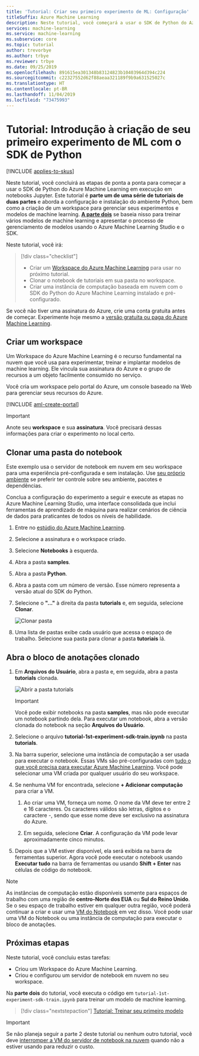 ```yaml
---
title: 'Tutorial: Criar seu primeiro experimento de ML: Configuração'
titleSuffix: Azure Machine Learning
description: Neste tutorial, você começará a usar o SDK de Python do Azure Machine Learning em execução em notebooks Jupyter.  Na parte 1, você cria um espaço de trabalho no qual gerenciará experimentos e modelos de ML.
services: machine-learning
ms.service: machine-learning
ms.subservice: core
ms.topic: tutorial
author: trevorbye
ms.author: trbye
ms.reviewer: trbye
ms.date: 09/25/2019
ms.openlocfilehash: 891615ea301348b83124823b10403964d394c224
ms.sourcegitcommit: c22327552d62f88aeaa321189f9b9a631525027c
ms.translationtype: HT
ms.contentlocale: pt-BR
ms.lasthandoff: 11/04/2019
ms.locfileid: "73475993"
---
```

# <a name="tutorial-get-started-creating-your-first-ml-experiment-with-the-python-sdk"></a>Tutorial: Introdução à criação de seu primeiro experimento de ML com o SDK de Python
[!INCLUDE [applies-to-skus](../../../includes/aml-applies-to-basic-enterprise-sku.md)]

Neste tutorial, você concluirá as etapas de ponta a ponta para começar a usar o SDK de Python do Azure Machine Learning em execução em notebooks Jupyter. Este tutorial é **parte um de uma série de tutoriais de duas partes** e aborda a configuração e instalação do ambiente Python, bem como a criação de um workspace para gerenciar seus experimentos e modelos de machine learning. [**A parte dois**](tutorial-1st-experiment-sdk-train.md) se baseia nisso para treinar vários modelos de machine learning e apresentar o processo de gerenciamento de modelos usando o Azure Machine Learning Studio e o SDK.

Neste tutorial, você irá:

> [!div class="checklist"]
> * Criar um [Workspace do Azure Machine Learning](concept-workspace.md) para usar no próximo tutorial.
> * Clonar o notebook de tutoriais em sua pasta no workspace.
> * Criar uma instância de computação baseada em nuvem com o SDK do Python do Azure Machine Learning instalado e pré-configurado.


Se você não tiver uma assinatura do Azure, crie uma conta gratuita antes de começar. Experimente hoje mesmo a [versão gratuita ou paga do Azure Machine Learning](https://aka.ms/AMLFree).

## <a name="create-a-workspace"></a>Criar um workspace

Um Workspace do Azure Machine Learning é o recurso fundamental na nuvem que você usa para experimentar, treinar e implantar modelos de machine learning. Ele vincula sua assinatura do Azure e o grupo de recursos a um objeto facilmente consumido no serviço. 

Você cria um workspace pelo portal do Azure, um console baseado na Web para gerenciar seus recursos do Azure. 

[!INCLUDE [aml-create-portal](../../../includes/aml-create-in-portal.md)]

>[!IMPORTANT] 
> Anote seu **workspace** e sua **assinatura**. Você precisará dessas informações para criar o experimento no local certo. 


## <a name="azure"></a>Clonar uma pasta do notebook

Este exemplo usa o servidor de notebook em nuvem em seu workspace para uma experiência pré-configurada e sem instalação. Use [seu próprio ambiente](how-to-configure-environment.md#local) se preferir ter controle sobre seu ambiente, pacotes e dependências.

Conclua a configuração do experimento a seguir e execute as etapas no Azure Machine Learning Studio, uma interface consolidada que inclui ferramentas de aprendizado de máquina para realizar cenários de ciência de dados para praticantes de todos os níveis de habilidade.

1. Entre no [estúdio do Azure Machine Learning](https://ml.azure.com/).

1. Selecione a assinatura e o workspace criado.

1. Selecione **Notebooks** à esquerda.

1. Abra a pasta **samples**.

1. Abra a pasta **Python**.

1. Abra a pasta com um número de versão.  Esse número representa a versão atual do SDK do Python.

1. Selecione o **"..."** à direita da pasta **tutorials** e, em seguida, selecione **Clonar**.

    ![Clonar pasta](media/tutorial-1st-experiment-sdk-setup/clone-tutorials.png)

1. Uma lista de pastas exibe cada usuário que acessa o espaço de trabalho.  Selecione sua pasta para clonar a pasta **tutoriais** lá.

## <a name="a-nameopenopen-the-cloned-notebook"></a><a name="open">Abra o bloco de anotações clonado

1. Em **Arquivos do Usuário**, abra a pasta e, em seguida, abra a pasta **tutorials** clonada.

    ![Abrir a pasta tutorials](media/tutorial-1st-experiment-sdk-setup/expand-user-folder.png)

    > [!IMPORTANT]
    > Você pode exibir notebooks na pasta **samples**, mas não pode executar um notebook partindo dela.  Para executar um notebook, abra a versão clonada do notebook na seção **Arquivos do Usuário**.
    
1. Selecione o arquivo **tutorial-1st-experiment-sdk-train.ipynb** na pasta **tutorials**.

1. Na barra superior, selecione uma instância de computação a ser usada para executar o notebook. Essas VMs são pré-configuradas com [tudo o que você precisa para executar Azure Machine Learning](concept-compute-instance.md#contents). Você pode selecionar uma VM criada por qualquer usuário do seu workspace. 

1. Se nenhuma VM for encontrada, selecione **+ Adicionar computação** para criar a VM.

    1. Ao criar uma VM, forneça um nome.  O nome da VM deve ter entre 2 e 16 caracteres. Os caracteres válidos são letras, dígitos e o caractere -, sendo que esse nome deve ser exclusivo na assinatura do Azure.

    1. Em seguida, selecione **Criar**. A configuração da VM pode levar aproximadamente cinco minutos.

1. Depois que a VM estiver disponível, ela será exibida na barra de ferramentas superior.  Agora você pode executar o notebook usando **Executar tudo** na barra de ferramentas ou usando **Shift + Enter** nas células de código do notebook.

> [!NOTE]
> As instâncias de computação estão disponíveis somente para espaços de trabalho com uma região de **centro-Norte dos EUA** ou **Sul do Reino Unido**.
>Se o seu espaço de trabalho estiver em qualquer outra região, você poderá continuar a criar e usar uma [VM do Notebook](concept-compute-instance.md#notebookvm) em vez disso.  Você pode usar uma VM do Notebook ou uma instância de computação para executar o bloco de anotações.

## <a name="next-steps"></a>Próximas etapas

Neste tutorial, você concluiu estas tarefas:

* Criou um Workspace do Azure Machine Learning.
* Criou e configurou um servidor de notebook em nuvem no seu workspace.

Na **parte dois** do tutorial, você executa o código em `tutorial-1st-experiment-sdk-train.ipynb` para treinar um modelo de machine learning. 

> [!div class="nextstepaction"]
> [Tutorial: Treinar seu primeiro modelo](tutorial-1st-experiment-sdk-train.md)

> [!IMPORTANT]
> Se não planeja seguir a parte 2 deste tutorial ou nenhum outro tutorial, você deve [interromper a VM do servidor de notebook na nuvem](tutorial-1st-experiment-sdk-train.md#clean-up-resources) quando não a estiver usando para reduzir o custo.


